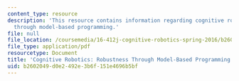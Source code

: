 ```yaml
---
content_type: resource
description: 'This resource contains information regarding cognitive robotics: Robustness
  through model-based programming.'
file: null
file_location: /coursemedia/16-412j-cognitive-robotics-spring-2016/b2602049d0e2492e3b6f151e4696b5bf_MIT16_412JS16_L1.pdf
file_type: application/pdf
resourcetype: Document
title: 'Cognitive Robotics: Robustness Through Model-Based Programming'
uid: b2602049-d0e2-492e-3b6f-151e4696b5bf
---
```

